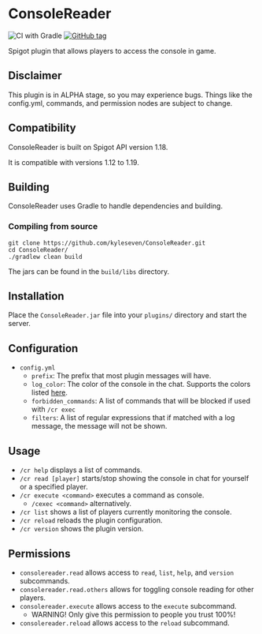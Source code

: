 # ConsoleReader

![CI with Gradle](https://github.com/kyleseven/ConsoleReader/workflows/CI%20with%20Gradle/badge.svg)
[![GitHub tag](https://img.shields.io/github/tag/kyleseven/ConsoleReader.svg)](https://GitHub.com/kyleseven/ConsoleReader/tags/)

Spigot plugin that allows players to access the console in game.

## Disclaimer
This plugin is in ALPHA stage, so you may experience bugs.
Things like the config.yml, commands, and permission nodes are subject to change.

## Compatibility
ConsoleReader is built on Spigot API version 1.18.

It is compatible with versions 1.12 to 1.19.

## Building

ConsoleReader uses Gradle to handle dependencies and building.

### Compiling from source

    git clone https://github.com/kyleseven/ConsoleReader.git
    cd ConsoleReader/
    ./gradlew clean build
    
The jars can be found in the `build/libs` directory.

## Installation

Place the `ConsoleReader.jar` file into your `plugins/` directory and start the server.

## Configuration

- `config.yml`
    - `prefix`: The prefix that most plugin messages will have.
    - `log_color`: The color of the console in the chat. Supports the colors listed [here](https://hub.spigotmc.org/javadocs/bukkit/org/bukkit/ChatColor.html).
    - `forbidden_commands`: A list of commands that will be blocked if used with `/cr exec`
    - `filters`: A list of regular expressions that if matched with a log message, the message will not be shown.

## Usage

- `/cr help` displays a list of commands.
- `/cr read [player]` starts/stop showing the console in chat for yourself or a specified player.
- `/cr execute <command>` executes a command as console.
    - `/cexec <command>` alternatively.
- `/cr list` shows a list of players currently monitoring the console.
- `/cr reload` reloads the plugin configuration.
- `/cr version` shows the plugin version.

## Permissions

- `consolereader.read` allows access to `read`, `list`, `help`, and `version` subcommands.
- `consolereader.read.others` allows for toggling console reading for other players.
- `consolereader.execute` allows access to the `execute` subcommand.
    - WARNING! Only give this permission to people you trust 100%!
- `consolereader.reload` allows access to the `reload` subcommand.
